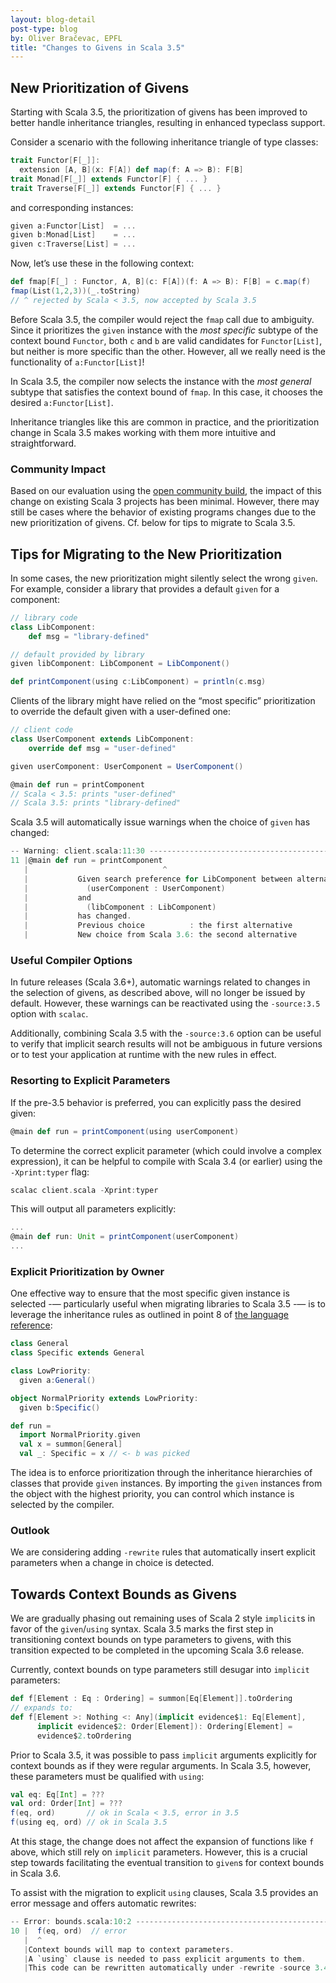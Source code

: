 ```yaml
---
layout: blog-detail
post-type: blog
by: Oliver Bračevac, EPFL
title: "Changes to Givens in Scala 3.5"
---
```


## New Prioritization of Givens

Starting with Scala 3.5, the prioritization of givens has been
improved to better handle inheritance triangles, resulting in enhanced
typeclass support.

Consider a scenario with the following inheritance triangle of type
classes:
```scala
trait Functor[F[_]]:
  extension [A, B](x: F[A]) def map(f: A => B): F[B]
trait Monad[F[_]] extends Functor[F] { ... }
trait Traverse[F[_]] extends Functor[F] { ... }
```
and corresponding instances:
```scala
given a:Functor[List]  = ...
given b:Monad[List]    = ...
given c:Traverse[List] = ...
```
Now, let’s use these in the following context:
```scala
def fmap[F[_] : Functor, A, B](c: F[A])(f: A => B): F[B] = c.map(f)
fmap(List(1,2,3))(_.toString)
// ^ rejected by Scala < 3.5, now accepted by Scala 3.5
```

Before Scala 3.5, the compiler would reject the `fmap` call due to
ambiguity. Since it prioritizes the `given` instance with the _most
specific_ subtype of the context bound `Functor`, both `c` and `b` are
valid candidates for `Functor[List]`, but neither is more specific
than the other. However, all we really need is the functionality of
`a:Functor[List]`!

In Scala 3.5, the compiler now selects the instance with the _most
general_ subtype that satisfies the context bound of `fmap`. In this
case, it chooses the desired `a:Functor[List]`.

Inheritance triangles like this are common in practice, and the
prioritization change in Scala 3.5 makes working with them more
intuitive and straightforward.

### Community Impact

Based on our evaluation using the [open community
build](https://github.com/VirtusLab/community-build3), the impact of
this change on existing Scala 3 projects has been minimal. However,
there may still be cases where the behavior of existing programs
changes due to the new prioritization of givens. Cf. below for
tips to migrate to Scala 3.5.


## Tips for Migrating to the New Prioritization


In some cases, the new prioritization might silently select the wrong
`given`. For example, consider a library that provides a default
`given` for a component:
```scala
// library code
class LibComponent:
    def msg = "library-defined"

// default provided by library
given libComponent: LibComponent = LibComponent()

def printComponent(using c:LibComponent) = println(c.msg)
```

Clients of the library might have relied on the “most specific”
prioritization to override the default given with a user-defined one:
```scala
// client code
class UserComponent extends LibComponent:
    override def msg = "user-defined"

given userComponent: UserComponent = UserComponent()

@main def run = printComponent 
// Scala < 3.5: prints "user-defined"
// Scala 3.5: prints "library-defined"
```

Scala 3.5 will automatically issue
warnings when the choice of `given` has changed:

```scala
-- Warning: client.scala:11:30 ------------------------------------------
11 |@main def run = printComponent
   |                              ^
   |           Given search preference for LibComponent between alternatives
   |             (userComponent : UserComponent)
   |           and
   |             (libComponent : LibComponent)
   |           has changed.
   |           Previous choice          : the first alternative
   |           New choice from Scala 3.6: the second alternative
```


### Useful Compiler Options

In future releases (Scala 3.6+), automatic warnings related to changes
in the selection of givens, as described above, will no longer be
issued by default. However, these warnings can be reactivated using
the `-source:3.5` option with `scalac`.

Additionally, combining Scala 3.5 with the `-source:3.6` option can be
useful to verify that implicit search results will not be ambiguous in
future versions or to test your application at runtime with the new
rules in effect.

### Resorting to Explicit Parameters

If the pre-3.5 behavior is preferred, you can explicitly pass the
desired given:
```scala
@main def run = printComponent(using userComponent)
```

To determine the correct explicit parameter (which could involve a
complex expression), it can be helpful to compile with Scala 3.4 (or
earlier) using the `-Xprint:typer` flag:
```scala
scalac client.scala -Xprint:typer
```
This will output all parameters explicitly:
```scala
...
@main def run: Unit = printComponent(userComponent)
...
```

### Explicit Prioritization by Owner

One effective way to ensure that the most specific given instance is
selected -— particularly useful when migrating libraries to Scala 3.5 -—
is to leverage the inheritance rules as outlined in point 8 of [the
language
reference](https://docs.scala-lang.org/scala3/reference/changed-features/implicit-resolution.html):

```scala
class General
class Specific extends General

class LowPriority:
  given a:General()

object NormalPriority extends LowPriority:
  given b:Specific()

def run =
  import NormalPriority.given
  val x = summon[General]
  val _: Specific = x // <- b was picked
```

The idea is to enforce prioritization through the inheritance
hierarchies of classes that provide `given` instances. By importing the
`given` instances from the object with the highest priority, you can
control which instance is selected by the compiler.

### Outlook

We are considering adding `-rewrite` rules that automatically insert
explicit parameters when a change in choice is detected.


## Towards Context Bounds as Givens

We are gradually phasing out remaining uses of Scala 2 style
`implicit`s in favor of the `given`/`using` syntax.  Scala 3.5 marks
the first step in transitioning context bounds on type parameters to
givens, with this transition expected to be completed in the upcoming
Scala 3.6 release.

Currently, context bounds on type parameters still desugar into
`implicit` parameters:

```scala
def f[Element : Eq : Ordering] = summon[Eq[Element]].toOrdering 
// expands to:
def f[Element >: Nothing <: Any](implicit evidence$1: Eq[Element],
      implicit evidence$2: Order[Element]): Ordering[Element] =
      evidence$2.toOrdering
```

Prior to Scala 3.5, it was possible to pass `implicit` arguments
explicitly for context bounds as if they were regular arguments. In
Scala 3.5, however, these parameters must be qualified with `using`:

```scala
val eq: Eq[Int] = ???
val ord: Order[Int] = ???
f(eq, ord)       // ok in Scala < 3.5, error in 3.5
f(using eq, ord) // ok in Scala 3.5
```

At this stage, the change does not affect the expansion of functions
like `f` above, which still rely on `implicit` parameters. However,
this is a crucial step towards facilitating the eventual transition to
`given`s for context bounds in Scala 3.6.

To assist with the migration to explicit `using` clauses, Scala 3.5
provides an error message and offers automatic rewrites:

```scala
-- Error: bounds.scala:10:2 ----------------------------------------------
10 |  f(eq, ord)  // error
   |  ^
   |Context bounds will map to context parameters.
   |A `using` clause is needed to pass explicit arguments to them.
   |This code can be rewritten automatically under -rewrite -source 3.4-migration.
```
